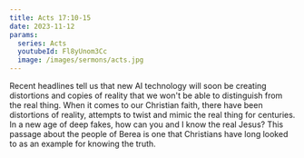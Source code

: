 ```yaml
---
title: Acts 17:10-15
date: 2023-11-12
params:
  series: Acts
  youtubeId: Fl8yUnom3Cc
  image: /images/sermons/acts.jpg
---
```


Recent headlines tell us that new AI technology will soon be creating distortions and copies of reality that we won't be able to distinguish from the real thing. When it comes to our Christian faith, there have been distortions of reality, attempts to twist and mimic the real thing for centuries. In a new age of deep fakes, how can you and I know the real Jesus? This passage about the people of Berea is one that Christians have long looked to as an example for knowing the truth.
